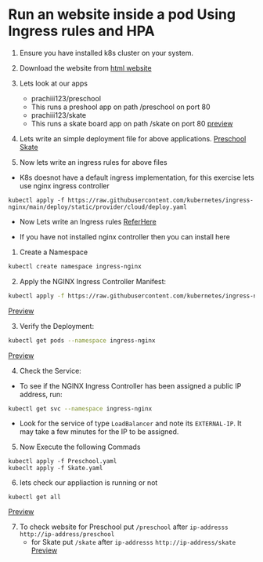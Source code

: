 # Run an website inside a pod Using Ingress rules and HPA

1. Ensure you have installed k8s cluster on your system.
2. Download the website from [html
website](https://www.free-css.com/free-css-templates)
3. Lets look at our apps
    - prachiii123/preschool
    - This runs a preshool  app on path /preschool  on    port 80
   - prachiii123/skate
    - This runs a skate board app on path /skate on port 80 [preview](Img9.PNG)
4. Lets write an simple deployment file for above applications.
  [Preschool](Preschool.yaml)
  [Skate](Skate.yaml)

5. Now lets write an ingress rules for above files
 - K8s doesnot have a default ingress implementation, for this exercise lets use nginx ingress controller
 ```
 kubectl apply -f https://raw.githubusercontent.com/kubernetes/ingress-nginx/main/deploy/static/provider/cloud/deploy.yaml
```
 - Now Lets write an Ingress rules [ReferHere](Ingress.yaml)

- If you have not installed nginx controller then you can install here
1. Create a Namespace
```bash
kubectl create namespace ingress-nginx
```
2. Apply the NGINX Ingress Controller Manifest:
```bash
kubectl apply -f https://raw.githubusercontent.com/kubernetes/ingress-nginx/main/deploy/static/provider/cloud/deploy.yaml
```
   [Preview](Img7.PNG)

3. Verify the Deployment:
```bash
kubectl get pods --namespace ingress-nginx
```
  [Preview](Img6.PNG)

4. Check the Service:
  - To see if the NGINX Ingress Controller has been assigned a public IP address, run:
  ```bash
  kubectl get svc --namespace ingress-nginx
  ```
 - Look for the service of type `LoadBalancer` and note its `EXTERNAL-IP`. It may take a few minutes for the IP to be assigned.
 
 5. Now Execute the following Commads
 ```
 kubectl apply -f Preschool.yaml
 kubeclt apply -f Skate.yaml
 ```

 6. lets check our appliaction is running or not
 ```
 kubectl get all
 ```
 [Preview](Img8.PNG)

 7. To check website for Preschool
    put `/preschool` after `ip-addresss`
    `http://ip-address/preschool`
    - for Skate
    put `/skate` after `ip-addresss`
    `http://ip-address/skate`
    [Preview](Img10.PNG)


